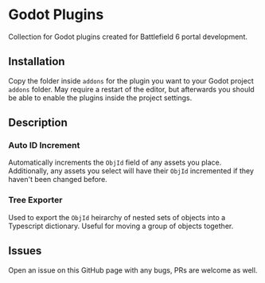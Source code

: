 # Godot Plugins

Collection for Godot plugins created for Battlefield 6 portal development.

## Installation

Copy the folder inside `addons` for the plugin you want to your Godot project `addons` folder. May require a restart of the editor, but afterwards you should be able to enable the plugins inside the project settings.

## Description

### Auto ID Increment

Automatically increments the `ObjId` field of any assets you place.
Additionally, any assets you select will have their `ObjId` incremented if they haven't been changed before.

### Tree Exporter

Used to export the `ObjId` heirarchy of nested sets of objects into a Typescript dictionary. Useful for moving a group of objects together.

## Issues

Open an issue on this GitHub page with any bugs, PRs are welcome as well.